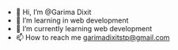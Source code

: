 - 👋 Hi, I’m @Garima Dixit
- 👀 I’m learning in web development 
- 🌱 I’m currently learning web development
- 📫 How to reach me garimadixitstp@gmail.com

<!---
GarimaDixit26/GarimaDixit26 is a ✨ special ✨ repository because its `README.md` (this file) appears on your GitHub profile.
You can click the Preview link to take a look at your changes.
--->
